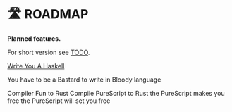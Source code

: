 # 🛣️ ROADMAP

**Planned features.**

For short version see [TODO](TODO.md).

[Write You A Haskell](https://github.com/helvm/write-you-a-haskell)

You have to be a Bastard to write in Bloody language

Compiler Fun to Rust
Compile PureScript to Rust
the PureScript makes you free
the PureScript will set you free 
